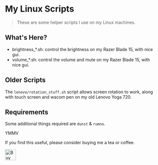 # My Linux Scripts

> These are some helper scripts I use on my Linux machines.

## What's Here?
 - brightness_*.sh: control the brightness on my Razer Blade 15, with nice gui.
 - volume_*.sh: control the volume and mute on my Razer Blade 15, with nice gui.

## Older Scripts
The `lenovo/rotation_stuff.sh` script allows screen rotation to work, along with touch screen and wacom pen on my old Lenovo Yoga 720.

## Requirements
Some additional things required are `dunst` & `rumno`.

YMMV

If you find this useful, please consider buying me a tea or coffee.

[<img height='36' style='border:0px;height:36px;' src='https://cdn.ko-fi.com/cdn/kofi6.png?v=6' border='0' alt='Buy Me a Coffee at ko-fi.com' />](https://ko-fi.com/A0A74VYT1)
